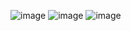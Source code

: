 ![image](https://github.com/MehwarMedhi321/Make_Stone_Paper_Scissors_Game/assets/154052609/acdbc2ac-4f72-4763-8f6f-ff0b1abfb1c1)
![image](https://github.com/MehwarMedhi321/Make_Stone_Paper_Scissors_Game/assets/154052609/abfd854a-610c-4173-9fa5-07d076bb5da9)
![image](https://github.com/MehwarMedhi321/Make_Stone_Paper_Scissors_Game/assets/154052609/78537dd2-b08f-4646-a552-c8a3866b93e0)
